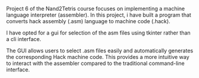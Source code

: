 Project 6 of the Nand2Tetris course focuses on implementing a machine language interpreter (assembler).
In this project, i have built a program that converts hack assembly (.asm) language to machine code (.hack). 

I have opted for a gui for selection of the asm files using tkinter rather than a cli interface. 

The GUI allows users to select .asm files easily and automatically generates the corresponding Hack machine code. 
This provides a more intuitive way to interact with the assembler compared to the traditional command-line interface.
